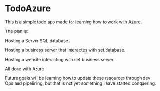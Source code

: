 # TodoAzure
This is a simple todo app made for learning how to work with Azure.

The plan is:

Hosting a Server SQL database.

Hosting a business server that interactes with set database.

Hosting a website interacting with set business server.

All done with Azure



Future goals will be learning how to update these resources through dev Ops and pipelining, but that is not yet something i have started conquering.
